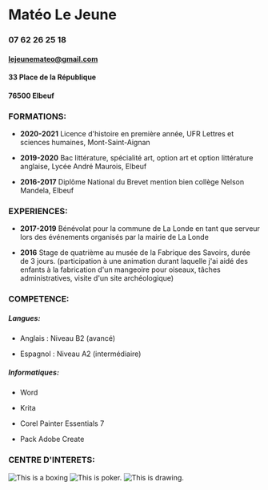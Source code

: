 # **Matéo Le Jeune**
### 07 62 26 25 18
#### lejeunemateo@gmail.com
#### 33 Place de la République
#### 76500 Elbeuf

### **FORMATIONS**:
* **2020-2021** Licence d'histoire en première année, UFR Lettres et sciences humaines, Mont-Saint-Aignan

* **2019-2020** Bac littérature, spécialité art, option art et option littérature anglaise, Lycée André Maurois, Elbeuf 

* **2016-2017** Diplôme National du Brevet mention bien collège Nelson Mandela, Elbeuf

### **EXPERIENCES**:
*  **2017-2019** Bénévolat pour la commune de La Londe en tant que serveur lors des événements organisés par la mairie de La Londe

*  **2016** Stage de quatrième au musée de la Fabrique des Savoirs, durée de 3 jours. (participation à une animation durant laquelle j'ai aidé des enfants à la fabrication d'un mangeoire pour oiseaux, tâches administratives, visite d'un site archéologique)

### **COMPETENCE**:
##### **Langues**:
* Anglais  : Niveau B2 (avancé)

* Espagnol : Niveau A2 (intermédiaire)

##### **Informatiques**:
* Word

* Krita

* Corel Painter Essentials 7

* Pack Adobe Create

### **CENTRE D'INTERETS**:
![This is a boxing](https://thumbs.dreamstime.com/b/vieux-coup-de-gants-de-boxe-sur-le-clou-29634685.jpg "This is a sample image.")
![This is poker.](https://t1.pixers.pics/img-c676e9e9/posters-double-as-au-poker-en-noir-et-blanc.jpg?H4sIAAAAAAAAA42PW07EMAxFt9NK6dhO2jy6gPmdJVRp4w6FvpQUGLF6UkD8ISF_-HmPdeF1TX5kGHg9OMIyhTAzjNOcu9RGTtMHFyiUa8o2T-cCEct2e-M4xG0vKkWiIiWFlk400pbtu8_KxceX4uk49tQCJHXZp0fG5TQkGJYEEskAWmic9QP3wTjysturdPg1-Bgqg5V5NHjZ17vAM_4PtkAITR-o170NWPe2kxIzrPolfGFrNKI29kT_2DSIwpz2jjgtRfa75eujeN7vJfzx87uGrILrDbSGWoEhQH2OuutN61oZQt0hGx_kSGGQSjvsiZgaYmaX12EMl_zlEyksnEiMAQAA "This is a sample image.")
![This is drawing.](https://us.123rf.com/450wm/alexblacksea/alexblacksea1711/alexblacksea171100095/90411989-main-avec-un-crayon.jpg?ver=6 "This is a sample image.")